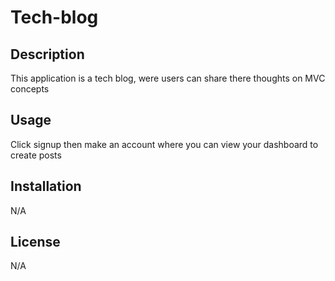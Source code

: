 # Tech-blog

## Description 

This application is a tech blog, were users can share there thoughts on MVC concepts

## Usage

Click signup then make an account where you can view your dashboard to create posts 

## Installation 

N/A

## License

N/A
